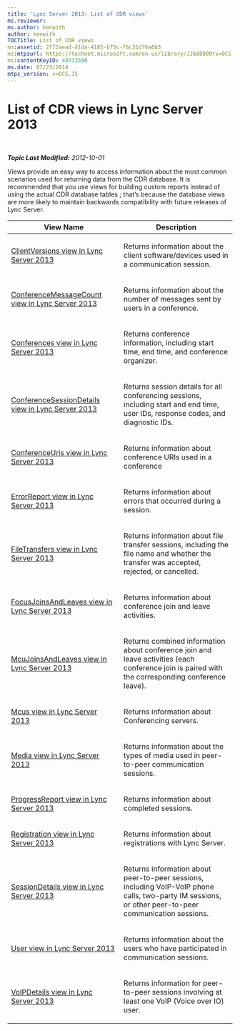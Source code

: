 ```yaml
---
title: 'Lync Server 2013: List of CDR views'
ms.reviewer: 
ms.author: kenwith
author: kenwith
TOCTitle: List of CDR views
ms:assetid: 2f72aead-d1da-4185-b75c-f6c31d76a6b3
ms:mtpsurl: https://technet.microsoft.com/en-us/library/JJ688009(v=OCS.15)
ms:contentKeyID: 49733598
ms.date: 07/23/2014
mtps_version: v=OCS.15
---
```


<div data-xmlns="http://www.w3.org/1999/xhtml">

<div class="topic" data-xmlns="http://www.w3.org/1999/xhtml" data-msxsl="urn:schemas-microsoft-com:xslt" data-cs="http://msdn.microsoft.com/en-us/">

<div data-asp="http://msdn2.microsoft.com/asp">

# List of CDR views in Lync Server 2013

</div>

<div id="mainSection">

<div id="mainBody">

<span> </span>

_**Topic Last Modified:** 2012-10-01_

Views provide an easy way to access information about the most common scenarios used for returning data from the CDR database. It is recommended that you use views for building custom reports instead of using the actual CDR database tables ; that’s because the database views are more likely to maintain backwards compatibility with future releases of Lync Server.


<table>
<colgroup>
<col style="width: 50%" />
<col style="width: 50%" />
</colgroup>
<thead>
<tr class="header">
<th>View Name</th>
<th>Description</th>
</tr>
</thead>
<tbody>
<tr class="odd">
<td><p><a href="lync-server-2013-clientversions-view.md">ClientVersions view in Lync Server 2013</a></p></td>
<td><p>Returns information about the client software/devices used in a communication session.</p></td>
</tr>
<tr class="even">
<td><p><a href="lync-server-2013-conferencemessagecount-view.md">ConferenceMessageCount view in Lync Server 2013</a></p></td>
<td><p>Returns information about the number of messages sent by users in a conference.</p></td>
</tr>
<tr class="odd">
<td><p><a href="lync-server-2013-conferences-view.md">Conferences view in Lync Server 2013</a></p></td>
<td><p>Returns conference information, including start time, end time, and conference organizer.</p></td>
</tr>
<tr class="even">
<td><p><a href="lync-server-2013-conferencesessiondetails-view.md">ConferenceSessionDetails view in Lync Server 2013</a></p></td>
<td><p>Returns session details for all conferencing sessions, including start and end time, user IDs, response codes, and diagnostic IDs.</p></td>
</tr>
<tr class="odd">
<td><p><a href="lync-server-2013-conferenceuris-view.md">ConferenceUris view in Lync Server 2013</a></p></td>
<td><p>Returns information about conference URIs used in a conference</p></td>
</tr>
<tr class="even">
<td><p><a href="lync-server-2013-errorreport-view.md">ErrorReport view in Lync Server 2013</a></p></td>
<td><p>Returns information about errors that occurred during a session.</p></td>
</tr>
<tr class="odd">
<td><p><a href="lync-server-2013-filetransfers-view.md">FileTransfers view in Lync Server 2013</a></p></td>
<td><p>Returns information about file transfer sessions, including the file name and whether the transfer was accepted, rejected, or cancelled.</p></td>
</tr>
<tr class="even">
<td><p><a href="lync-server-2013-focusjoinsandleaves-view.md">FocusJoinsAndLeaves view in Lync Server 2013</a></p></td>
<td><p>Returns information about conference join and leave activities.</p></td>
</tr>
<tr class="odd">
<td><p><a href="lync-server-2013-mcujoinsandleaves-view.md">McuJoinsAndLeaves view in Lync Server 2013</a></p></td>
<td><p>Returns combined information about conference join and leave activities (each conference join is paired with the corresponding conference leave).</p></td>
</tr>
<tr class="even">
<td><p><a href="lync-server-2013-mcus-view.md">Mcus view in Lync Server 2013</a></p></td>
<td><p>Returns information about Conferencing servers.</p></td>
</tr>
<tr class="odd">
<td><p><a href="lync-server-2013-media-view.md">Media view in Lync Server 2013</a></p></td>
<td><p>Returns information about the types of media used in peer-to-peer communication sessions.</p></td>
</tr>
<tr class="even">
<td><p><a href="lync-server-2013-progressreport-view.md">ProgressReport view in Lync Server 2013</a></p></td>
<td><p>Returns information about completed sessions.</p></td>
</tr>
<tr class="odd">
<td><p><a href="lync-server-2013-registration-view.md">Registration view in Lync Server 2013</a></p></td>
<td><p>Returns information about registrations with Lync Server.</p></td>
</tr>
<tr class="even">
<td><p><a href="lync-server-2013-sessiondetails-view.md">SessionDetails view in Lync Server 2013</a></p></td>
<td><p>Returns information about peer-to-peer sessions, including VoIP-VoIP phone calls, two-party IM sessions, or other peer-to-peer communication sessions.</p></td>
</tr>
<tr class="odd">
<td><p><a href="lync-server-2013-user-view.md">User view in Lync Server 2013</a></p></td>
<td><p>Returns information about the users who have participated in communication sessions.</p></td>
</tr>
<tr class="even">
<td><p><a href="lync-server-2013-voipdetails-view.md">VoIPDetails view in Lync Server 2013</a></p></td>
<td><p>Returns information for peer-to-peer sessions involving at least one VoIP (Voice over IO) user.</p></td>
</tr>
</tbody>
</table>


</div>

<span> </span>

</div>

</div>

</div>

